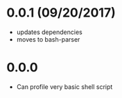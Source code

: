 # 0.0.1 (09/20/2017)

- updates dependencies
- moves to bash-parser

# 0.0.0

- Can profile very basic shell script

